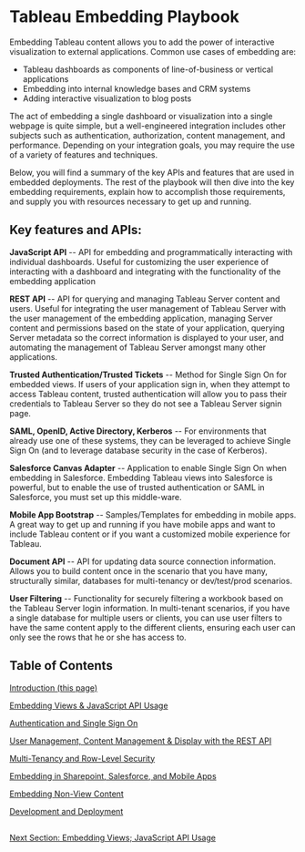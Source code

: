 # Tableau Embedding Playbook

Embedding Tableau content allows you to add the power of interactive visualization to external applications. Common use cases of embedding are:
* Tableau dashboards as components of line-of-business or vertical applications
* Embedding into internal knowledge bases and CRM systems
* Adding interactive visualization to blog posts

The act of embedding a single dashboard or visualization into a single webpage is quite simple, but a well-engineered integration includes other subjects such as authentication, authorization, content management, and performance. Depending on your integration goals, you may require the use of a variety of features and techniques.

Below, you will find a summary of the key APIs and features that are used in embedded deployments. The rest of the playbook will then dive into the key embedding requirements, explain how to accomplish those requirements, and supply you with resources necessary to get up and running.

## Key features and APIs:
**JavaScript API** -- API for embedding and programmatically interacting with individual dashboards. Useful for customizing the user experience of interacting with a dashboard and integrating with the functionality of the embedding application

**REST API** -- API for querying and managing Tableau Server content and users. Useful for integrating the user management of Tableau Server with the user management of the embedding application, managing Server content and permissions based on the state of your application, querying Server metadata so the correct information is displayed to your user, and automating the management of Tableau Server amongst many other applications.

**Trusted Authentication/Trusted Tickets** -- Method for Single Sign On for embedded views. If users of your application sign in, when they attempt to access Tableau content, trusted authentication will allow you to pass their credentials to Tableau Server so they do not see a Tableau Server signin page.

**SAML, OpenID, Active Directory, Kerberos** -- For environments that already use one of these systems, they can be leveraged to achieve Single Sign On (and to leverage database security in the case of Kerberos).

**Salesforce Canvas Adapter** -- Application to enable Single Sign On when embedding in Salesforce. Embedding Tableau views into Salesforce is powerful, but to enable the use of trusted authentication or SAML in Salesforce, you must set up this middle-ware.

**Mobile App Bootstrap** -- Samples/Templates for embedding in mobile apps. A great way to get up and running if you have mobile apps and want to include Tableau content or if you want a customized mobile experience for Tableau.

**Document API** -- API for updating data source connection information. Allows you to build content once in the scenario that you have many, structurally similar, databases for multi-tenancy or dev/test/prod scenarios.

**User Filtering** -- Functionality for securely filtering a workbook based on the Tableau Server login information. In multi-tenant scenarios, if you have a single database for multiple users or clients, you can use user filters to have the same content apply to the different clients, ensuring each user can only see the rows that he or she has access to.

## Table of Contents

[Introduction (this page)](https://github.com/tableau/embedding-playbook)

[Embedding Views & JavaScript API Usage](pages/01_embedding_and_jsapi.md)

[Authentication and Single Sign On](pages/02_auth_and_sso.md)

[User Management, Content Management & Display with the REST API](pages/03_server_management_and_restapi.md)

[Multi-Tenancy and Row-Level Security](pages/04_multitenancy_and_rls.md)

[Embedding in Sharepoint, Salesforce, and Mobile Apps](pages/05_embedding_in_other_apps.md)

[Embedding Non-View Content](pages/06_embedding_non_view_content.md)

[Development and Deployment](pages/07_development_and_deployment.md)

##

[Next Section: Embedding Views; JavaScript API Usage](pages/01_embedding_and_jsapi.md)